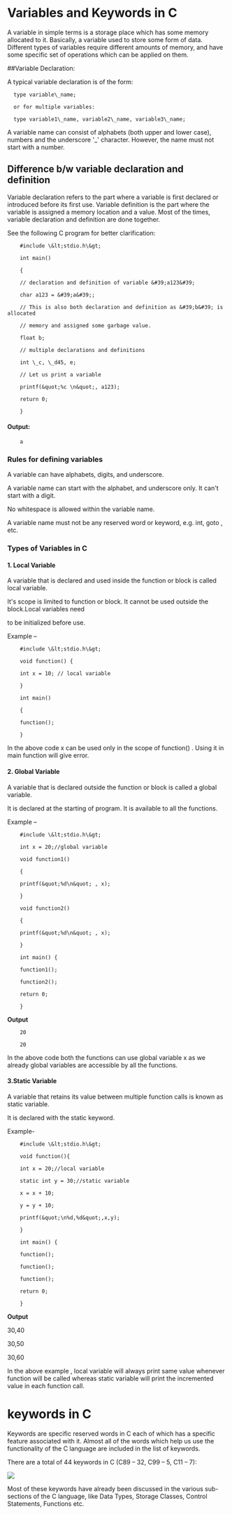 # Variables and Keywords in C

A variable in simple terms is a storage place which has some memory allocated to it. Basically, a variable used to store some form of data. Different types of variables require different amounts of memory, and have some specific set of operations which can be applied on them.

##Variable Declaration:

A typical variable declaration is of the form:

      type variable\_name;

      or for multiple variables:

      type variable1\_name, variable2\_name, variable3\_name;

A variable name can consist of alphabets (both upper and lower case), numbers and the underscore &#39;\_&#39; character. However, the name must not start with a number.

## Difference b/w variable declaration and definition

Variable declaration refers to the part where a variable is first declared or introduced before its first use. Variable definition is the part where the variable is assigned a memory location and a value. Most of the times, variable declaration and definition are done together.

See the following C program for better clarification:

        #include \&lt;stdio.h\&gt;

        int main()

        {

        // declaration and definition of variable &#39;a123&#39;

        char a123 = &#39;a&#39;;

        // This is also both declaration and definition as &#39;b&#39; is allocated

        // memory and assigned some garbage value.

        float b;

        // multiple declarations and definitions

        int \_c, \_d45, e;

        // Let us print a variable

        printf(&quot;%c \n&quot;, a123);

        return 0;

        }

#### **Output:**

        a



### Rules for defining variables

A variable can have alphabets, digits, and underscore.

A variable name can start with the alphabet, and underscore only. It can&#39;t start with a digit.

No whitespace is allowed within the variable name.

A variable name must not be any reserved word or keyword, e.g. int, goto , etc.

### Types of Variables in C

#### 1. Local Variable

A variable that is declared and used inside the function or block is called local variable.

It&#39;s scope is limited to function or block. It cannot be used outside the block.Local variables need

to be initialized before use.

Example –

        #include \&lt;stdio.h\&gt;

        void function() {

        int x = 10; // local variable

        }

        int main()

        {

        function();

        }

In the above code x can be used only in the scope of function() . Using it in main function will give error.

#### 2. Global Variable

A variable that is declared outside the function or block is called a global variable.

It is declared at the starting of program. It is available to all the functions.

Example –

        #include \&lt;stdio.h\&gt;

        int x = 20;//global variable

        void function1()

        {

        printf(&quot;%d\n&quot; , x);

        }

        void function2()

        {

        printf(&quot;%d\n&quot; , x);

        }

        int main() {

        function1();

        function2();

        return 0;

        }

   **Output**

        20

        20

In the above code both the functions can use global variable x as we already global variables are accessible by all the functions.

#### 3.Static Variable

A variable that retains its value between multiple function calls is known as static variable.

It is declared with the static keyword.

Example-

        #include \&lt;stdio.h\&gt;

        void function(){

        int x = 20;//local variable

        static int y = 30;//static variable

        x = x + 10;

        y = y + 10;

        printf(&quot;\n%d,%d&quot;,x,y);

        }

        int main() {

        function();

        function();

        function();

        return 0;

        }

**Output**

30,40

30,50

30,60

In the above example , local variable will always print same value whenever function will be called whereas static variable will print the incremented value in each function call.

# keywords in C
Keywords are specific reserved words in C each of which has a specific feature associated with it.
Almost all of the words which help us use the functionality of the C language are included in the list of keywords.

There are a total of 44 keywords in C (C89 – 32, C99 – 5, C11 – 7): 

![](keywords.png)

Most of these keywords have already been discussed in the various sub-sections of the C language, like Data Types, Storage Classes, Control Statements, Functions etc.

